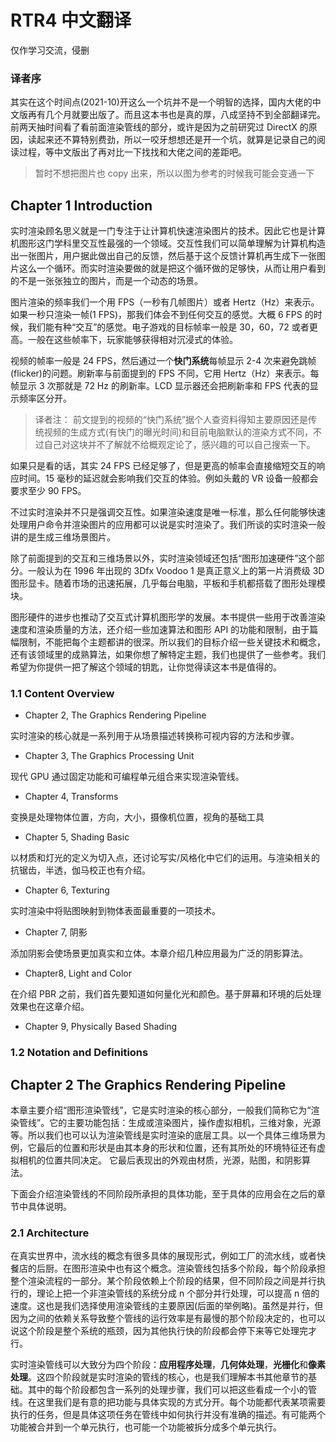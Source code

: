 # RTR4 中文翻译

仅作学习交流，侵删

### 译者序

其实在这个时间点(2021-10)开这么一个坑并不是一个明智的选择，国内大佬的中文版再有几个月就要出版了。而且这本书也是真的厚，八成坚持不到全部翻译完。
前两天抽时间看了看前面渲染管线的部分，或许是因为之前研究过 DirectX 的原因，读起来还不算特别费劲，所以一咬牙想想还是开一个坑，就算是记录自己的阅读过程，等中文版出了再对比一下找找和大佬之间的差距吧。

> 暂时不想把图片也 copy 出来，所以以图为参考的时候我可能会变通一下

## Chapter 1 Introduction

实时渲染顾名思义就是一门专注于让计算机快速渲染图片的技术。因此它也是计算机图形这门学科里交互性最强的一个领域。交互性我们可以简单理解为计算机构造出一张图片，用户据此做出自己的反馈，然后基于这个反馈计算机再生成下一张图片这么一个循环。而实时渲染要做的就是把这个循环做的足够快，从而让用户看到的不是一张张独立的图片，而是一个动态的场景。

图片渲染的频率我们一个用 FPS（一秒有几帧图片）或者 Hertz（Hz）来表示。如果一秒只渲染一帧(1 FPS)，那我们体会不到任何交互的感觉。大概 6 FPS 的时候，我们能有种“交互”的感觉。电子游戏的目标帧率一般是 30，60，72 或者更高。一般在这些帧率下，玩家能够获得相对沉浸式的体验。

视频的帧率一般是 24 FPS，然后通过一个**快门系统**每帧显示 2-4 次来避免跳帧(flicker)的问题。刷新率与前面提到的 FPS 不同，它用 Hertz（Hz）来表示。每帧显示 3 次那就是 72 Hz 的刷新率。LCD 显示器还会把刷新率和 FPS 代表的显示频率区分开。

> 译者注： 前文提到的视频的“快门系统”据个人查资料得知主要原因还是传统视频的生成方式(有快门的曝光时间)和目前电脑默认的渲染方式不同，不过自己对这块并不了解就不给概观定论了，感兴趣的可以自己搜索一下。

如果只是看的话，其实 24 FPS 已经足够了，但是更高的帧率会直接缩短交互的响应时间。15 毫秒的延迟就会影响我们交互的体验。例如头戴的 VR 设备一般都会要求至少 90 FPS。

不过实时渲染并不只是强调交互性。如果渲染速度是唯一标准，那么任何能够快速处理用户命令并渲染图片的应用都可以说是实时渲染了。我们所谈的实时渲染一般讲的是生成三维场景图片。

除了前面提到的交互和三维场景以外，实时渲染领域还包括“图形加速硬件”这个部分。一般认为在 1996 年出现的 3Dfx Voodoo 1 是真正意义上的第一片消费级 3D 图形显卡。随着市场的迅速拓展，几乎每台电脑，平板和手机都搭载了图形处理模块。

图形硬件的进步也推动了交互式计算机图形学的发展。本书提供一些用于改善渲染速度和渲染质量的方法，还介绍一些加速算法和图形 API 的功能和限制，由于篇幅限制，不能把每个主题都讲的很深。所以我们的目标介绍一些关键技术和概念，还有该领域里的成熟算法，如果你想了解特定主题，我们也提供了一些参考。我们希望为你提供一把了解这个领域的钥匙，让你觉得读这本书是值得的。

### 1.1 Content Overview

- Chapter 2, The Graphics Rendering Pipeline

实时渲染的核心就是一系列用于从场景描述转换称可视内容的方法和步骤。

- Chapter 3, The Graphics Processing Unit

现代 GPU 通过固定功能和可编程单元组合来实现渲染管线。

- Chapter 4, Transforms

变换是处理物体位置，方向，大小，摄像机位置，视角的基础工具

- Chapter 5, Shading Basic

以材质和灯光的定义为切入点，还讨论写实/风格化中它们的运用。与渲染相关的抗锯齿，半透，伽马校正也有介绍。

- Chapter 6, Texturing

实时渲染中将贴图映射到物体表面最重要的一项技术。

- Chapter 7, 阴影

添加阴影会使场景更加真实和立体。本章介绍几种应用最为广泛的阴影算法。

- Chapter8, Light and Color

在介绍 PBR 之前，我们首先要知道如何量化光和颜色。基于屏幕和环境的后处理效果也在这章介绍。

- Chapter 9, Physically Based Shading

### 1.2 Notation and Definitions

## Chapter 2 The Graphics Rendering Pipeline

本章主要介绍“图形渲染管线”，它是实时渲染的核心部分，一般我们简称它为“渲染管线”。它的主要功能包括：生成或渲染图片，操作虚拟相机，三维对象，光源等。所以我们也可以认为渲染管线是实时渲染的底层工具。以一个具体三维场景为例，它最后的位置和形状是由其本身的形状和位置，还有其所处的环境特征还有虚拟相机的位置共同决定。
它最后表现出的外观由材质，光源，贴图，和阴影算法。

下面会介绍渲染管线的不同阶段所承担的具体功能，至于具体的应用会在之后的章节中具体说明。

### 2.1 Architecture

在真实世界中，流水线的概念有很多具体的展现形式，例如工厂的流水线，或者快餐店的后厨。在图形渲染中也有这个概念。渲染管线包括多个阶段，每个阶段承担整个渲染流程的一部分。某个阶段依赖上个阶段的结果，但不同阶段之间是并行执行的，理论上把一个非渲染管线的系统分成 n 个部分并行处理，可以提高 n 倍的速度。这也是我们选择使用渲染管线的主要原因(后面的举例略)。虽然是并行，但因为之间的依赖关系导致整个管线的运行效率是有最慢的那个阶段决定的，也可以说这个阶段是整个系统的瓶颈，因为其他执行快的阶段都会停下来等它处理完才行。

实时渲染管线可以大致分为四个阶段：**应用程序处理**，**几何体处理**，**光栅化**和**像素处理**。这四个阶段就是实时渲染的管线的核心，也是我们理解本书其他章节的基础。其中的每个阶段都包含一系列的处理步骤，我们可以把这些看成一个小的管线。在这里我们是有意的把功能与具体实现的方式分开。每个功能都代表某项需要执行的任务，但是具体这项任务在管线中如何执行并没有准确的描述。有可能两个功能被合并到一个单元执行，也可能一个功能被拆分成多个单元执行。
